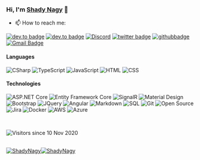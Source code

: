 ### Hi, I'm <a href="https://ShadyNagy.com">Shady Nagy</a>  👋

- 📫 How to reach me:

[![dev.to badge](https://img.shields.io/badge/-ShadyNagy-%230177B5?style=flat&logo=About.me)](https://shadynagy.com)
[![dev.to badge](https://img.shields.io/badge/-ShadyNagy-%230177B5?style=flat&logo=linkedin)](https://www.linkedin.com/in/shadynagy)
[![Discord](https://img.shields.io/badge/-Discord-%230177B5?style=flat&logo=discord&logoColor=white)](https://discord.com/invite/SxKuMzshjB)
[![twitter badge](https://img.shields.io/badge/-@ShadyNagy_-%231FA1F1?style=flat&logo=twitter&logoColor=white)](https://twitter.com/ShadyNagy_)
[![githubbadge](https://img.shields.io/github/followers/ShadyNagy?style=social)](https://github.com/ShadyNagy?tab=followers)
[![Gmail Badge](https://img.shields.io/badge/-Gmail-c14438?style=flat-square&logo=Gmail&logoColor=white&link=mailto:info@shadynagy.com)](mailto:info@shadynagy.com)
<!--![](https://komarev.com/ghpvc/?username=ShadyNagy&color=brightgreen&style=flat)-->

#### Languages

![CSharp](https://img.shields.io/badge/-CSharp-fff?&logo=c-sharp&logoColor=blue)
![TypeScript](https://img.shields.io/badge/-TypeScript-fff?&logo=TypeScript&logoColor=007ACC)
![JavaScript](https://img.shields.io/badge/-JavaScript-fff?&logo=JavaScript&logoColor=ddc508)
![HTML](https://img.shields.io/badge/-HTML-fff?&logo=HTML5)
![CSS](https://img.shields.io/badge/-CSS-fff?&logo=CSS3&logoColor=blue)


#### Technologies
![ASP.NET Core](https://img.shields.io/badge/-ASP.NET%20Core-fff?style=flat&logo=.net&logoColor=blue)
![Entity Framework Core](https://img.shields.io/badge/-Entity_Framework_Core-fff?style=flat&logo=Microsoft&logoColor=0078D7)
![SignalR](https://img.shields.io/badge/-SignalR-fff?style=flat&logo=signalr&logoColor=blue)
![Material Design](https://img.shields.io/badge/-Material%20Design-fff?style=flat&logo=material-design&logoColor=blue)
![Bootstrap](https://img.shields.io/badge/-Bootstrap-fff?style=flat&logo=bootstrap&logoColor=563D7C)
![JQuery](https://img.shields.io/badge/-JQuery-fff?style=flat&logo=jquery&logoColor=blue)
![Angular](https://img.shields.io/badge/-Angular-fff?style=flat&logo=angular&logoColor=de0330)
![Markdown](https://img.shields.io/badge/-Markdown-fff?style=flat&logo=markdown&logoColor=black)
![SQL](https://img.shields.io/badge/-SQL-fff?style=flat&logo=Microsoft-SQL-Server&logoColor=blue)
![Git](https://img.shields.io/badge/-Git-fff?style=flat&logo=git)
![Open Source](https://img.shields.io/badge/-Open%20Source-fff?style=flat&logo=open-source-Initiative)
![Jira](https://img.shields.io/badge/-Jira-fff?style=flat&logo=jira-software&logoColor=blue)
![Docker](https://img.shields.io/badge/-Docker-fff?style=flat&logo=Docker)
![AWS](https://img.shields.io/badge/-AWS-fff?&logo=Amazon-AWS&logoColor=232F3E)
![Azure](https://img.shields.io/badge/-Azure-fff?&logo=Microsoft-Azure&logoColor=blue)

<br />

![Visitors since 10 Nov 2020](http://estruyf-github.azurewebsites.net/api/VisitorHit?user=ShadyNagy&repo=ShadyNagy&countColor=%237B1E7A)

<br />
<a href="https://ShadyNagy.com/"><img align="center" src="https://github-readme-stats.vercel.app/api?username=ShadyNagy&show_icons=true&theme=dark&hide_border=true" alt="ShadyNagy" /><img align="center" src="https://github-readme-stats.vercel.app/api/top-langs/?username=ShadyNagy&layout=compact&hide=html&theme=dark&hide_border=true" alt="ShadyNagy" /></a>

<br />


<!--
**ShadyNagy/ShadyNagy** is a ✨ _special_ ✨ repository because its `README.md` (this file) appears on your GitHub profile.

Here are some ideas to get you started:

- 🔭 I’m currently working on ...
- 🌱 I’m currently learning ...
- 👯 I’m looking to collaborate on ...
- 🤔 I’m looking for help with ...
- 💬 Ask me about ...
- 📫 How to reach me: ...
- 😄 Pronouns: ...
- ⚡ Fun fact: ...
-->
